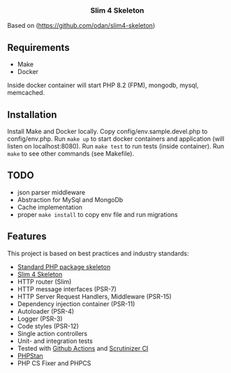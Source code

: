 <h3 align="center">Slim 4 Skeleton</h3>

Based on (https://github.com/odan/slim4-skeleton)

## Requirements

* Make
* Docker

Inside docker container will start PHP 8.2 (FPM), mongodb, mysql, memcached.

## Installation

Install Make and Docker locally.
Copy config/env.sample.devel.php to config/env.php.
Run `make up` to start docker containers and application (will listen on localhost:8080).
Run `make test` to run tests (inside container).
Run `make` to see other commands (see Makefile).

## TODO
- json parser middleware
- Abstraction for MySql and MongoDb
- Cache implementation
- proper `make install` to copy env file and run migrations

## Features

This project is based on best practices and industry standards:

* [Standard PHP package skeleton](https://github.com/php-pds/skeleton)
* [Slim 4 Skeleton](https://github.com/odan/slim4-skeleton)
* HTTP router (Slim)
* HTTP message interfaces (PSR-7)
* HTTP Server Request Handlers, Middleware (PSR-15)
* Dependency injection container (PSR-11)
* Autoloader (PSR-4)
* Logger (PSR-3)
* Code styles (PSR-12)
* Single action controllers
* Unit- and integration tests
* Tested with [Github Actions](https://github.com/odan/slim4-skeleton/actions) and [Scrutinizer CI](https://scrutinizer-ci.com/)
* [PHPStan](https://github.com/phpstan/phpstan)
* PHP CS Fixer and PHPCS
